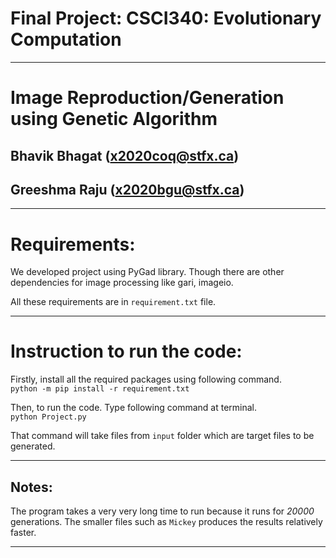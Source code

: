 # Final Project:  CSCI340: Evolutionary Computation
---

# Image Reproduction/Generation using Genetic Algorithm

## Bhavik Bhagat (x2020coq@stfx.ca)
## Greeshma Raju (x2020bgu@stfx.ca)

___

# Requirements:
We developed project using PyGad library. Though there are other dependencies for image processing like gari, imageio.

All these requirements are in `requirement.txt` file.

---

# Instruction to run the code:

Firstly, install all the required packages using following command. <br>
`python -m pip install -r requirement.txt`

Then, to run the code. Type following command at terminal. <br>
`python Project.py`

That command will take files from `input` folder which are target files to be generated.

___

## Notes:
The program takes a very very long time to run because it runs for *20000* generations. The smaller files such as `Mickey` produces
the results relatively faster.

___
